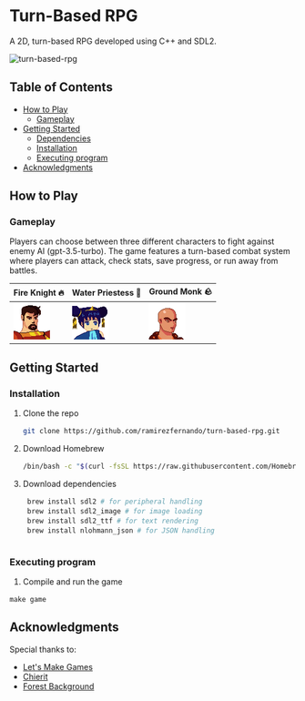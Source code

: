 # Turn-Based RPG 
A 2D, turn-based RPG developed using C++ and SDL2.

![turn-based-rpg](https://github.com/user-attachments/assets/01d9c749-29c3-46ab-a5e0-525c7e57c60c)

## Table of Contents
- [How to Play](#how-to-play)
  - [Gameplay](#gameplay)
- [Getting Started](#getting-started)
  - [Dependencies](#dependencies)
  - [Installation](#installation)
  - [Executing program](#executing-program)
- [Acknowledgments](#acknowledgments)

## How to Play <a name="how-to-play"></a>
### Gameplay <a name="gameplay"></a>
Players can choose between three different characters to fight against enemy AI (gpt-3.5-turbo). The game features a turn-based combat system where players can attack, check stats, save progress, or run away from battles.

| Fire Knight 🔥       | Water Priestess 🌊      | Ground Monk 🪨         |
|--------------------|-----------------------|----------------------|
| ![Fire Knight](./assets/characters/fire_knight/fire_knight.png) | ![Water Priestess](./assets/characters/water_priestess/water_priestess.png) | ![Ground Monk](./assets/characters/ground_monk/ground_monk.png) |
        
## Getting Started <a name="getting-started"></a>

### Installation <a name="installation"></a>

1. Clone the repo
    ```sh
    git clone https://github.com/ramirezfernando/turn-based-rpg.git
    ```
2. Download Homebrew
    ```sh
    /bin/bash -c "$(curl -fsSL https://raw.githubusercontent.com/Homebrew/install/HEAD/install.sh)
    ```
3. Download dependencies
   ```sh
    brew install sdl2 # for peripheral handling
    brew install sdl2_image # for image loading
    brew install sdl2_ttf # for text rendering
    brew install nlohmann_json # for JSON handling
    ```
   ```

### Executing program <a name="executing-program"></a>

1. Compile and run the game
```
make game
```

## Acknowledgments <a name="acknowledgments"></a>

Special thanks to:
* [Let's Make Games](https://www.youtube.com/watch?v=QQzAHcojEKg&list=PLhfAbcv9cehhkG7ZQK0nfIGJC_C-wSLrx)
* [Chierit](https://chierit.itch.io/)
* [Forest Background](https://pixeljoint.com/pixelart/120493.htm)
